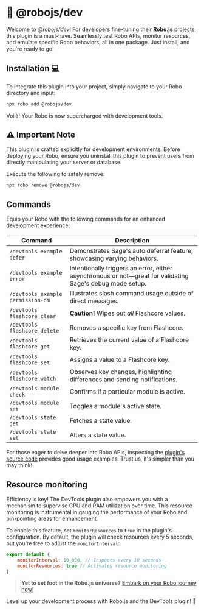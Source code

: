 # 🚀 @robojs/dev

Welcome to _@robojs/dev_! For developers fine-tuning their **[Robo.js](https://github.com/Wave-Play/robo)** projects, this plugin is a must-have. Seamlessly test Robo APIs, monitor resources, and emulate specific Robo behaviors, all in one package. Just install, and you're ready to go!

## Installation 💻

To integrate this plugin into your project, simply navigate to your Robo directory and input:

```bash
npx robo add @robojs/dev
```

Voilà! Your Robo is now supercharged with development tools.

## ⚠️ Important Note

This plugin is crafted explicitly for development environments. Before deploying your Robo, ensure you uninstall this plugin to prevent users from directly manipulating your server or database.

Execute the following to safely remove:

```bash
npx robo remove @robojs/dev
```

## Commands

Equip your Robo with the following commands for an enhanced development experience:

| Command                           | Description                                                                                               |
| --------------------------------- | --------------------------------------------------------------------------------------------------------- |
| `/devtools example defer`         | Demonstrates Sage's auto deferral feature, showcasing varying behaviors.                                  |
| `/devtools example error`         | Intentionally triggers an error, either asynchronous or not—great for validating Sage's debug mode setup. |
| `/devtools example permission-dm` | Illustrates slash command usage outside of direct messages.                                               |
| `/devtools flashcore clear`       | **Caution!** Wipes out _all_ Flashcore values.                                                            |
| `/devtools flashcore delete`      | Removes a specific key from Flashcore.                                                                    |
| `/devtools flashcore get`         | Retrieves the current value of a Flashcore key.                                                           |
| `/devtools flashcore set`         | Assigns a value to a Flashcore key.                                                                       |
| `/devtools flashcore watch`       | Observes key changes, highlighting differences and sending notifications.                                 |
| `/devtools module check`          | Confirms if a particular module is active.                                                                |
| `/devtools module set`            | Toggles a module's active state.                                                                          |
| `/devtools state get`             | Fetches a state value.                                                                                    |
| `/devtools state set`             | Alters a state value.                                                                                     |

For those eager to delve deeper into Robo APIs, inspecting the [plugin's source code](https://github.com/Wave-Play/robo.js/tree/main/packages/plugin-devtools) provides good usage examples. Trust us, it's simpler than you may think!

## Resource monitoring

Efficiency is key! The DevTools plugin also empowers you with a mechanism to supervise CPU and RAM utilization over time. This resource monitoring is instrumental in gauging the performance of your Robo and pin-pointing areas for enhancement.

To enable this feature, set `monitorResources` to `true` in the plugin's configuration. By default, the plugin will check resources every 5 seconds, but you're free to adjust the `monitorInterval`:

```js
export default {
	monitorInterval: 10_000, // Inspects every 10 seconds
	monitorResources: true // Activates resource monitoring
}
```

> **Yet to set foot in the Robo.js universe?** [Embark on your Robo journey now!](https://docs.roboplay.dev/docs/getting-started)

Level up your development process with Robo.js and the DevTools plugin! 🚀
